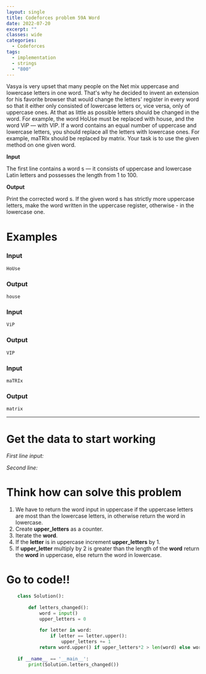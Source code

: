 ```yaml
---
layout: single
title: Codeforces problem 59A Word
date: 2022-07-20
excerpt: ""
classes: wide
categories:
  - Codeforces
tags:
  - implementation
  - strings
  - "800"
---
```


Vasya is very upset that many people on the Net mix uppercase and lowercase letters in one word. That's why he decided to invent an extension for his favorite browser that would change the letters' register in every word so that it either only consisted of lowercase letters or, vice versa, only of uppercase ones. At that as little as possible letters should be changed in the word. For example, the word HoUse must be replaced with house, and the word ViP — with VIP. If a word contains an equal number of uppercase and lowercase letters, you should replace all the letters with lowercase ones. For example, maTRIx should be replaced by matrix. Your task is to use the given method on one given word.

**Input**

The first line contains a word s — it consists of uppercase and lowercase Latin letters and possesses the length from 1 to 100.

**Output**

Print the corrected word s. If the given word s has strictly more uppercase letters, make the word written in the uppercase register, otherwise - in the lowercase one.

# Examples

### **Input**
```
HoUse
```
### **Output**
```
house
```
### **Input**
```
ViP
```
### **Output**
```
VIP
```
### **Input**
```
maTRIx
```
### **Output**
```
matrix
```

---

# Get the data to start working

*First line input:*<br>

*Second line:*<br>

# Think how can solve this problem
1. We have to return the word input in uppercase if the uppercase letters are most than the lowercase letters, in otherwise return the word in lowercase.
2. Create **upper_letters** as a counter.
3. Iterate the **word**.
4. If the **letter** is in uppercase increment **upper_letters** by 1.
5. If **upper_letter** multiply by 2 is greater than the length of the **word** return the **word** in uppercase, else return the word in lowercase.

    
# Go to code!!

```python
    class Solution():
     
        def letters_changed():
            word = input()
            upper_letters = 0
     
            for letter in word:
                if letter == letter.upper():
                    upper_letters += 1
            return word.upper() if upper_letters*2 > len(word) else word.lower()
     
    if __name__ == '__main__':
        print(Solution.letters_changed())
```
